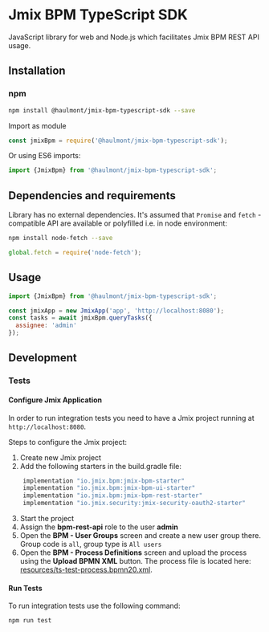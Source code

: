 # Jmix BPM TypeScript SDK

JavaScript library for web and Node.js which facilitates Jmix BPM REST API usage.
 
## Installation

### npm

```bash
npm install @haulmont/jmix-bpm-typescript-sdk --save
```
Import as module  
```javascript
const jmixBpm = require('@haulmont/jmix-bpm-typescript-sdk');
```

Or using ES6 imports:

```javascript
import {JmixBpm} from '@haulmont/jmix-bpm-typescript-sdk';
```

## Dependencies and requirements
Library has no external dependencies. It's assumed that `Promise` and `fetch` -compatible API are available 
or polyfilled i.e. in node environment:
  
```bash
npm install node-fetch --save
```

```javascript
global.fetch = require('node-fetch');
```

## Usage

```javascript
import {JmixBpm} from '@haulmont/jmix-bpm-typescript-sdk';

const jmixApp = new JmixApp('app', 'http://localhost:8080');
const tasks = await jmixBpm.queryTasks({
  assignee: 'admin'
});
```

## Development

### Tests

#### Configure Jmix Application

In order to run integration tests you need to have a Jmix project running at `http://localhost:8080`.

Steps to configure the Jmix project:

1. Create new Jmix project
1. Add the following starters in the build.gradle file:
```groovy
    implementation "io.jmix.bpm:jmix-bpm-starter"
    implementation "io.jmix.bpm:jmix-bpm-ui-starter"
    implementation "io.jmix.bpm:jmix-bpm-rest-starter"
    implementation "io.jmix.security:jmix-security-oauth2-starter"
```
3. Start the project
3. Assign the **bpm-rest-api** role to the user **admin**
3. Open the **BPM - User Groups** screen and create a new user group there. Group code is `all`, group type is `All users`
3. Open the **BPM - Process Definitions** screen and upload the process using the **Upload BPMN XML** button. The process file is located here: [resources/ts-test-process.bpmn20.xml](resources/ts-test-process.bpmn20.xml).

#### Run Tests

To run integration tests use the following command:

```bash
npm run test
```